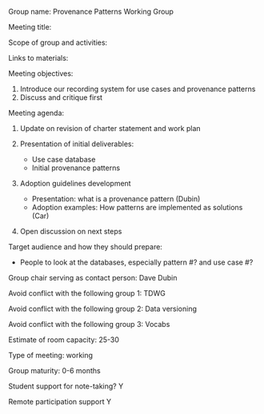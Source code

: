 Group name: Provenance Patterns Working Group

Meeting title:

Scope of group and activities:

Links to materials:

Meeting objectives:

1. Introduce our recording system for use cases and provenance patterns
2. Discuss and critique first

Meeting agenda:

1. Update on revision of charter statement and work plan

2. Presentation of initial deliverables:
    - Use case database
    - Initial provenance patterns

3. Adoption guidelines development
    - Presentation: what is a provenance pattern (Dubin)
    - Adoption examples: How patterns are implemented as solutions (Car)

4. Open discussion on next steps

Target audience and how they should prepare:

- People to look at the databases, especially pattern #? and use case #?

Group chair serving as contact person: Dave Dubin

Avoid conflict with the following group 1: TDWG

Avoid conflict with the following group 2: Data versioning

Avoid conflict with the following group 3: Vocabs

Estimate of room capacity: 25-30

Type of meeting: working

Group maturity: 0-6 months

Student support for note-taking? Y

Remote participation support Y

